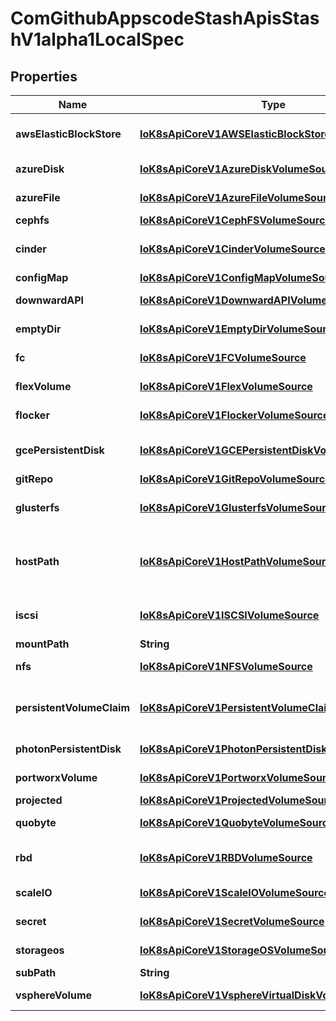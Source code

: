 
# ComGithubAppscodeStashApisStashV1alpha1LocalSpec

## Properties
Name | Type | Description | Notes
------------ | ------------- | ------------- | -------------
**awsElasticBlockStore** | [**IoK8sApiCoreV1AWSElasticBlockStoreVolumeSource**](IoK8sApiCoreV1AWSElasticBlockStoreVolumeSource.md) | AWSElasticBlockStore represents an AWS Disk resource that is attached to a kubelet&#39;s host machine and then exposed to the pod. More info: https://kubernetes.io/docs/concepts/storage/volumes#awselasticblockstore |  [optional]
**azureDisk** | [**IoK8sApiCoreV1AzureDiskVolumeSource**](IoK8sApiCoreV1AzureDiskVolumeSource.md) | AzureDisk represents an Azure Data Disk mount on the host and bind mount to the pod. |  [optional]
**azureFile** | [**IoK8sApiCoreV1AzureFileVolumeSource**](IoK8sApiCoreV1AzureFileVolumeSource.md) | AzureFile represents an Azure File Service mount on the host and bind mount to the pod. |  [optional]
**cephfs** | [**IoK8sApiCoreV1CephFSVolumeSource**](IoK8sApiCoreV1CephFSVolumeSource.md) | CephFS represents a Ceph FS mount on the host that shares a pod&#39;s lifetime |  [optional]
**cinder** | [**IoK8sApiCoreV1CinderVolumeSource**](IoK8sApiCoreV1CinderVolumeSource.md) | Cinder represents a cinder volume attached and mounted on kubelets host machine More info: https://releases.k8s.io/HEAD/examples/mysql-cinder-pd/README.md |  [optional]
**configMap** | [**IoK8sApiCoreV1ConfigMapVolumeSource**](IoK8sApiCoreV1ConfigMapVolumeSource.md) | ConfigMap represents a configMap that should populate this volume |  [optional]
**downwardAPI** | [**IoK8sApiCoreV1DownwardAPIVolumeSource**](IoK8sApiCoreV1DownwardAPIVolumeSource.md) | DownwardAPI represents downward API about the pod that should populate this volume |  [optional]
**emptyDir** | [**IoK8sApiCoreV1EmptyDirVolumeSource**](IoK8sApiCoreV1EmptyDirVolumeSource.md) | EmptyDir represents a temporary directory that shares a pod&#39;s lifetime. More info: https://kubernetes.io/docs/concepts/storage/volumes#emptydir |  [optional]
**fc** | [**IoK8sApiCoreV1FCVolumeSource**](IoK8sApiCoreV1FCVolumeSource.md) | FC represents a Fibre Channel resource that is attached to a kubelet&#39;s host machine and then exposed to the pod. |  [optional]
**flexVolume** | [**IoK8sApiCoreV1FlexVolumeSource**](IoK8sApiCoreV1FlexVolumeSource.md) | FlexVolume represents a generic volume resource that is provisioned/attached using an exec based plugin. |  [optional]
**flocker** | [**IoK8sApiCoreV1FlockerVolumeSource**](IoK8sApiCoreV1FlockerVolumeSource.md) | Flocker represents a Flocker volume attached to a kubelet&#39;s host machine. This depends on the Flocker control service being running |  [optional]
**gcePersistentDisk** | [**IoK8sApiCoreV1GCEPersistentDiskVolumeSource**](IoK8sApiCoreV1GCEPersistentDiskVolumeSource.md) | GCEPersistentDisk represents a GCE Disk resource that is attached to a kubelet&#39;s host machine and then exposed to the pod. More info: https://kubernetes.io/docs/concepts/storage/volumes#gcepersistentdisk |  [optional]
**gitRepo** | [**IoK8sApiCoreV1GitRepoVolumeSource**](IoK8sApiCoreV1GitRepoVolumeSource.md) | GitRepo represents a git repository at a particular revision. |  [optional]
**glusterfs** | [**IoK8sApiCoreV1GlusterfsVolumeSource**](IoK8sApiCoreV1GlusterfsVolumeSource.md) | Glusterfs represents a Glusterfs mount on the host that shares a pod&#39;s lifetime. More info: https://releases.k8s.io/HEAD/examples/volumes/glusterfs/README.md |  [optional]
**hostPath** | [**IoK8sApiCoreV1HostPathVolumeSource**](IoK8sApiCoreV1HostPathVolumeSource.md) | HostPath represents a pre-existing file or directory on the host machine that is directly exposed to the container. This is generally used for system agents or other privileged things that are allowed to see the host machine. Most containers will NOT need this. More info: https://kubernetes.io/docs/concepts/storage/volumes#hostpath |  [optional]
**iscsi** | [**IoK8sApiCoreV1ISCSIVolumeSource**](IoK8sApiCoreV1ISCSIVolumeSource.md) | ISCSI represents an ISCSI Disk resource that is attached to a kubelet&#39;s host machine and then exposed to the pod. More info: https://releases.k8s.io/HEAD/examples/volumes/iscsi/README.md |  [optional]
**mountPath** | **String** |  |  [optional]
**nfs** | [**IoK8sApiCoreV1NFSVolumeSource**](IoK8sApiCoreV1NFSVolumeSource.md) | NFS represents an NFS mount on the host that shares a pod&#39;s lifetime More info: https://kubernetes.io/docs/concepts/storage/volumes#nfs |  [optional]
**persistentVolumeClaim** | [**IoK8sApiCoreV1PersistentVolumeClaimVolumeSource**](IoK8sApiCoreV1PersistentVolumeClaimVolumeSource.md) | PersistentVolumeClaimVolumeSource represents a reference to a PersistentVolumeClaim in the same namespace. More info: https://kubernetes.io/docs/concepts/storage/persistent-volumes#persistentvolumeclaims |  [optional]
**photonPersistentDisk** | [**IoK8sApiCoreV1PhotonPersistentDiskVolumeSource**](IoK8sApiCoreV1PhotonPersistentDiskVolumeSource.md) | PhotonPersistentDisk represents a PhotonController persistent disk attached and mounted on kubelets host machine |  [optional]
**portworxVolume** | [**IoK8sApiCoreV1PortworxVolumeSource**](IoK8sApiCoreV1PortworxVolumeSource.md) | PortworxVolume represents a portworx volume attached and mounted on kubelets host machine |  [optional]
**projected** | [**IoK8sApiCoreV1ProjectedVolumeSource**](IoK8sApiCoreV1ProjectedVolumeSource.md) | Items for all in one resources secrets, configmaps, and downward API |  [optional]
**quobyte** | [**IoK8sApiCoreV1QuobyteVolumeSource**](IoK8sApiCoreV1QuobyteVolumeSource.md) | Quobyte represents a Quobyte mount on the host that shares a pod&#39;s lifetime |  [optional]
**rbd** | [**IoK8sApiCoreV1RBDVolumeSource**](IoK8sApiCoreV1RBDVolumeSource.md) | RBD represents a Rados Block Device mount on the host that shares a pod&#39;s lifetime. More info: https://releases.k8s.io/HEAD/examples/volumes/rbd/README.md |  [optional]
**scaleIO** | [**IoK8sApiCoreV1ScaleIOVolumeSource**](IoK8sApiCoreV1ScaleIOVolumeSource.md) | ScaleIO represents a ScaleIO persistent volume attached and mounted on Kubernetes nodes. |  [optional]
**secret** | [**IoK8sApiCoreV1SecretVolumeSource**](IoK8sApiCoreV1SecretVolumeSource.md) | Secret represents a secret that should populate this volume. More info: https://kubernetes.io/docs/concepts/storage/volumes#secret |  [optional]
**storageos** | [**IoK8sApiCoreV1StorageOSVolumeSource**](IoK8sApiCoreV1StorageOSVolumeSource.md) | StorageOS represents a StorageOS volume attached and mounted on Kubernetes nodes. |  [optional]
**subPath** | **String** |  |  [optional]
**vsphereVolume** | [**IoK8sApiCoreV1VsphereVirtualDiskVolumeSource**](IoK8sApiCoreV1VsphereVirtualDiskVolumeSource.md) | VsphereVolume represents a vSphere volume attached and mounted on kubelets host machine |  [optional]



